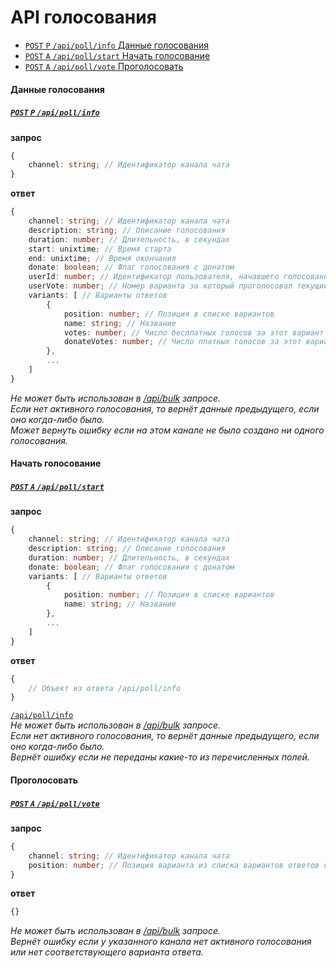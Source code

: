 API голосования
==========
- [`POST` `P` `/api/poll/info` Данные голосования](#Данные-голосования)
- [`POST` `A` `/api/poll/start` Начать голосование](#Начать-голосование)
- [`POST` `A` `/api/poll/vote` Проголосовать](#Проголосовать)



#### Данные голосования
##### [`POST` `P` `/api/poll/info`](http://funstream.tv/api/poll/info)
**запрос**
```ts
{
    channel: string; // Идентификатор канала чата
}
```
**ответ**
```ts
{
    channel: string; // Идентификатор канала чата
    description: string; // Описание голосования
    duration: number; // Длительность, в секундах
    start: unixtime; // Время старта
    end: unixtime; // Время окончания
    donate: boolean; // Флаг голосования с донатом
    userId: number; // Идентификатор пользователя, начавшего голосование
    userVote: number; // Номер варианта за который проголосовал текущий пользователь
    variants: [ // Варианты ответов
        {
            position: number; // Позиция в списке вариантов
            name: string; // Название
            votes: number; // Число бесплатных голосов за этот вариант
            donateVotes: number; // Число платных голосов за этот вариант
        },
        ...
    ]
}
```
*Не может быть использован в [/api/bulk](common.md#Пакетный-запрос) запросе.*  
*Если нет активного голосования, то вернёт данные предыдущего, если оно когда-либо было.*  
*Может вернуть ошибку если на этом канале не было создано ни одного голосования.*


#### Начать голосование
##### [`POST` `A` `/api/poll/start`](http://funstream.tv/api/poll/start)
**запрос**
```ts
{
    channel: string; // Идентификатор канала чата
    description: string; // Описание голосования
    duration: number; // Длительность, в секундах
    donate: boolean; // Флаг голосования с донатом
    variants: [ // Варианты ответов
        {
            position: number; // Позиция в списке вариантов
            name: string; // Название
        },
        ...
    ]
}
```
**ответ**
```ts
{
    // Объект из ответа /api/poll/info
}
```
[`/api/poll/info`](#Данные-голосования)  
*Не может быть использован в [/api/bulk](common.md#Пакетный-запрос) запросе.*  
*Если нет активного голосования, то вернёт данные предыдущего, если оно когда-либо было.*  
*Вернёт ошибку если не переданы какие-то из перечисленных полей.*


#### Проголосовать
##### [`POST` `A` `/api/poll/vote`](http://funstream.tv/api/poll/vote)
**запрос**
```ts
{
    channel: string; // Идентификатор канала чата
    position: number; // Позиция варианта из списка вариантов ответов голосования
}
```
**ответ**
```ts
{}
```
*Не может быть использован в [/api/bulk](common.md#Пакетный-запрос) запросе.*  
*Вернёт ошибку если у указанного канала нет активного голосования или нет соответствующего варианта ответа.*

